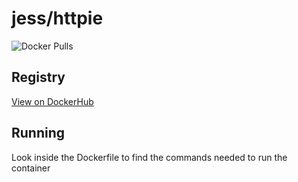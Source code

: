 # jess/httpie

![Docker Pulls](https://img.shields.io/docker/pulls/jess/httpie)



## Registry

[View on DockerHub](https://hub.docker.com/r/jess/httpie)

## Running

Look inside the Dockerfile to find the commands needed to run the container
